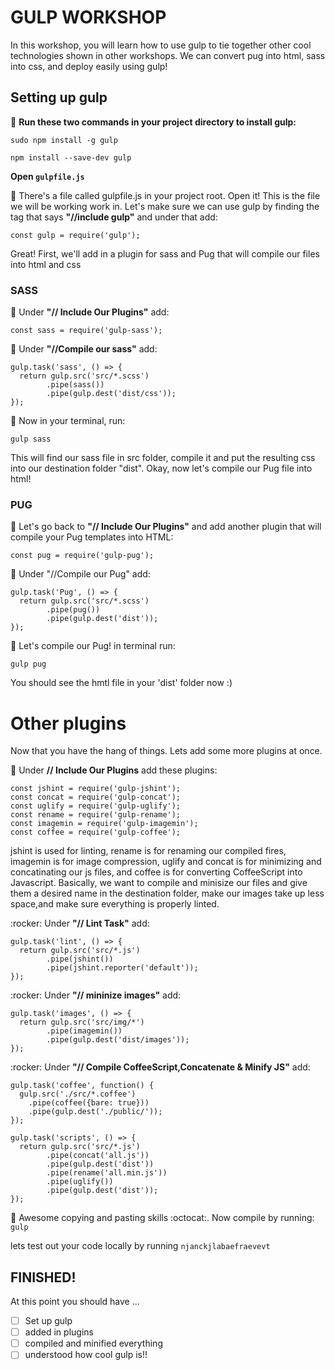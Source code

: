 # GULP WORKSHOP

In this workshop, you will learn how to use gulp to tie together other cool technologies shown in other workshops. We can convert pug into html, sass into css, and deploy easily using gulp!

## Setting up gulp

:rocket: **Run these two commands in your project directory to install gulp:**

`sudo npm install -g gulp`

`npm install --save-dev gulp`

**Open `gulpfile.js`**

:rocket: There's a file called gulpfile.js in your project root. Open it! This is the file we will be working work in.  Let's make sure we can use gulp by finding the tag that says **"//include gulp"** and under that add:

`const gulp = require('gulp');`

Great! First, we'll add in a plugin for sass and Pug that will compile our files into html and css

### SASS

:rocket: Under **"// Include Our Plugins"** add:

`const sass = require('gulp-sass');`

:rocket: Under **"//Compile our sass"** add:

```
gulp.task('sass', () => {
  return gulp.src('src/*.scss')
        .pipe(sass())
        .pipe(gulp.dest('dist/css'));
});
```
:rocket: Now in your terminal, run:

`gulp sass`

This will find our sass file in src folder, compile it and put the resulting css into our destination folder "dist". Okay, now let's compile our Pug file into html!

### PUG

:rocket: Let's go back to  **"// Include Our Plugins"** and add another plugin that will compile your Pug templates into HTML:

`const pug = require('gulp-pug');`

:rocket: Under "//Compile our Pug" add:

```
gulp.task('Pug', () => {
  return gulp.src('src/*.scss')
        .pipe(pug())
        .pipe(gulp.dest('dist'));
});
```
:rocket: Let's compile our Pug! in terminal run:

`gulp pug`

You should see the hmtl file in your 'dist' folder now :)

# Other plugins

Now that you have the hang of things. Lets add some more plugins at once.

:rocket: Under **// Include Our Plugins** add these plugins:
```
const jshint = require('gulp-jshint');
const concat = require('gulp-concat');
const uglify = require('gulp-uglify');
const rename = require('gulp-rename');
const imagemin = require('gulp-imagemin');
const coffee = require('gulp-coffee');
```
jshint is used for linting, rename is for renaming our compiled fires, imagemin is for image compression, uglify and concat is for minimizing and concatinating our js files, and coffee is for converting CoffeeScript into Javascript. Basically, we want to compile and minisize our files and give them a desired name in the destination folder, make our images take up less space,and make sure everything is properly linted.

:rocker: Under **"// Lint Task"** add:
```
gulp.task('lint', () => {
  return gulp.src('src/*.js')
        .pipe(jshint())
        .pipe(jshint.reporter('default'));
});
```
:rocker: Under **"// mininize images"** add:
```
gulp.task('images', () => {
  return gulp.src('src/img/*')
        .pipe(imagemin())
        .pipe(gulp.dest('dist/images'));
});
```
:rocker: Under **"// Compile CoffeeScript,Concatenate & Minify JS"** add:
```
gulp.task('coffee', function() {
  gulp.src('./src/*.coffee')
    .pipe(coffee({bare: true}))
    .pipe(gulp.dest('./public/'));
});

gulp.task('scripts', () => {
  return gulp.src('src/*.js')
        .pipe(concat('all.js'))
        .pipe(gulp.dest('dist'))
        .pipe(rename('all.min.js'))
        .pipe(uglify())
        .pipe(gulp.dest('dist'));
});
```
:rocket: Awesome copying and pasting skills :octocat:.  Now compile by running:
`gulp`

lets test out your code locally by running `njanckjlabaefraevevt`

## FINISHED!
At this point you should have ...
- [ ] Set up gulp
- [ ] added in plugins
- [ ] compiled and minified everything
- [ ] understood how cool gulp is!!
